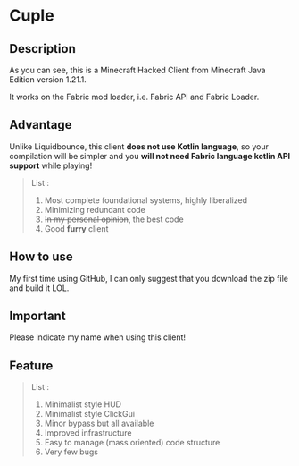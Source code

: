 # Cuple

## Description
As you can see, this is a Minecraft Hacked Client from Minecraft Java Edition version 1.21.1. 

It works on the Fabric mod loader, i.e. Fabric API and Fabric Loader.

## Advantage
Unlike Liquidbounce, this client **does not use Kotlin language**, so your compilation will be simpler and you **will not need Fabric language kotlin API support** while playing!

>List : 
>1. Most complete foundational systems, highly liberalized
>2. Minimizing redundant code
>3. ~~In my personal opinion~~, the best code
>4. Good **furry** client

## How to use
My first time using GitHub, I can only suggest that you download the zip file and build it LOL.

## Important
Please indicate my name when using this client!

## Feature
>List :
>1. Minimalist style HUD
>2. Minimalist style ClickGui
>3. Minor bypass but all available
>4. Improved infrastructure
>5. Easy to manage (mass oriented) code structure
>6. Very few bugs
